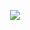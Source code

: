 <p align="center">
<a href="https://github.com/DenverCoder1/readme-typing-svg"><img src="https://readme-typing-svg.herokuapp.com?font=Time+New+Roman&color=greenlight&size=25&center=true&vCenter=true&width=500&height=100&lines=Hi+There...+👋;I'm+an+IT+Enthusiast...;Active+Learner...;Love+to+learn+new+stuffs...;Let's+be+friends..."></a>
</p>
